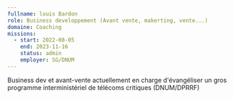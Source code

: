 ```yaml
---
fullname: louis Bardon
role: Business developpement (Avant vente, makerting, vente...)
domaine: Coaching
missions:
  - start: 2022-08-05
    end: 2023-11-16
    status: admin
    employer: SG/DNUM
---
```


Business dev et avant-vente actuellement en charge d'évangéliser un gros programme interministériel de télécoms critiques (DNUM/DPRRF)
